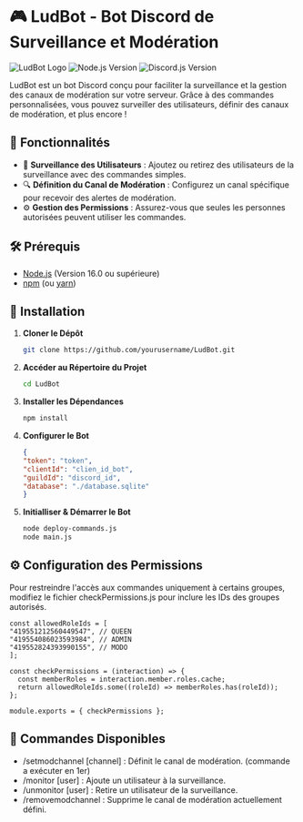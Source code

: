# 🎮 LudBot - Bot Discord de Surveillance et Modération

![LudBot Logo](https://img.shields.io/badge/LudBot-%E2%9C%94-brightgreen) ![Node.js Version](https://img.shields.io/badge/Node.js-%3E%3D%2016.0-blue) ![Discord.js Version](https://img.shields.io/badge/discord.js-%3E%3D%2013.0-blue)

LudBot est un bot Discord conçu pour faciliter la surveillance et la gestion des canaux de modération sur votre serveur. Grâce à des commandes personnalisées, vous pouvez surveiller des utilisateurs, définir des canaux de modération, et plus encore !

## 🚀 Fonctionnalités

- 📜 **Surveillance des Utilisateurs** : Ajoutez ou retirez des utilisateurs de la surveillance avec des commandes simples.
- 🔍 **Définition du Canal de Modération** : Configurez un canal spécifique pour recevoir des alertes de modération.
- ⚙️ **Gestion des Permissions** : Assurez-vous que seules les personnes autorisées peuvent utiliser les commandes.

## 🛠️ Prérequis

- [Node.js](https://nodejs.org/) (Version 16.0 ou supérieure)
- [npm](https://www.npmjs.com/) (ou [yarn](https://yarnpkg.com/))

## 🔧 Installation

1. **Cloner le Dépôt**

   ```bash
   git clone https://github.com/yourusername/LudBot.git

2. **Accéder au Répertoire du Projet**
    ```bash
    cd LudBot

3. **Installer les Dépendances**
     ```bash
    npm install

4. **Configurer le Bot**
     ```json
    {
    "token": "token",
    "clientId": "clien_id_bot",
    "guildId": "discord_id",
    "database": "./database.sqlite"
    }

5. **Initialliser & Démarrer le Bot**
     ```bash
     node deploy-commands.js
     node main.js

## ⚙️ Configuration des Permissions
Pour restreindre l'accès aux commandes uniquement à certains groupes, modifiez le fichier checkPermissions.js pour inclure les IDs des groupes autorisés.

    const allowedRoleIds = [
    "419551212560449547", // QUEEN
    "419554086023593984", // ADMIN
    "419552824393990155", // MODO
    ];
  
    const checkPermissions = (interaction) => {
      const memberRoles = interaction.member.roles.cache;
      return allowedRoleIds.some((roleId) => memberRoles.has(roleId));
    };
    
    module.exports = { checkPermissions };

## 📜 Commandes Disponibles

- /setmodchannel [channel] : Définit le canal de modération. (commande a exécuter en 1er)
- /monitor [user] : Ajoute un utilisateur à la surveillance.
- /unmonitor [user] : Retire un utilisateur de la surveillance.
- /removemodchannel : Supprime le canal de modération actuellement défini.
